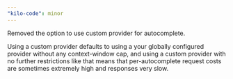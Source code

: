 ```yaml
---
"kilo-code": minor
---
```


Removed the option to use custom provider for autocomplete.

Using a custom provider defaults to using a your globally configured provider without any context-window cap, and using a custom provider with no further restrictions like that means that per-autocomplete request costs are sometimes extremely high and responses very slow.
